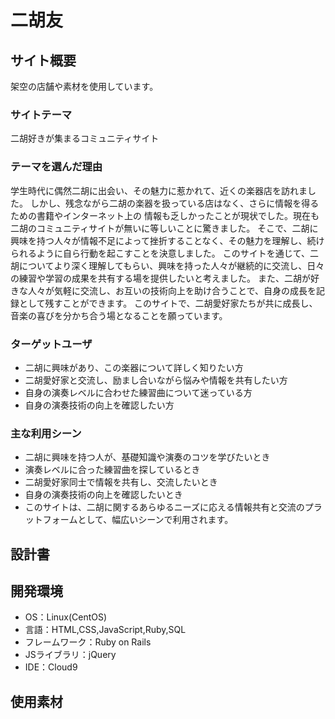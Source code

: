 # 二胡友

## サイト概要
架空の店舗や素材を使用しています。
### サイトテーマ
二胡好きが集まるコミュニティサイト

### テーマを選んだ理由
学生時代に偶然二胡に出会い、その魅力に惹かれて、近くの楽器店を訪れました。
しかし、残念ながら二胡の楽器を扱っている店はなく、さらに情報を得るための書籍やインターネット上の
情報も乏しかったことが現状でした。現在も二胡のコミュニティサイトが無いに等しいことに驚きました。
そこで、二胡に興味を持つ人々が情報不足によって挫折することなく、その魅力を理解し、続けられるように自ら行動を起こすことを決意しました。
このサイトを通じて、二胡についてより深く理解してもらい、興味を持った人々が継続的に交流し、日々の練習や学習の成果を共有する場を提供したいと考えました。
また、二胡が好きな人々が気軽に交流し、お互いの技術向上を助け合うことで、自身の成長を記録として残すことができます。
このサイトで、二胡愛好家たちが共に成長し、音楽の喜びを分かち合う場となることを願っています。


### ターゲットユーザ

- 二胡に興味があり、この楽器について詳しく知りたい方
- 二胡愛好家と交流し、励まし合いながら悩みや情報を共有したい方
- 自身の演奏レベルに合わせた練習曲について迷っている方
- 自身の演奏技術の向上を確認したい方



### 主な利用シーン

- 二胡に興味を持つ人が、基礎知識や演奏のコツを学びたいとき
- 演奏レベルに合った練習曲を探しているとき
- 二胡愛好家同士で情報を共有し、交流したいとき
- 自身の演奏技術の向上を確認したいとき
- このサイトは、二胡に関するあらゆるニーズに応える情報共有と交流のプラットフォームとして、幅広いシーンで利用されます。


## 設計書


## 開発環境
- OS：Linux(CentOS)
- 言語：HTML,CSS,JavaScript,Ruby,SQL
- フレームワーク：Ruby on Rails
- JSライブラリ：jQuery
- IDE：Cloud9

## 使用素材
